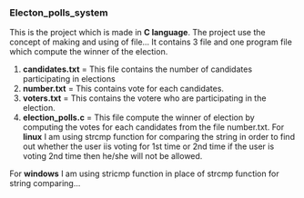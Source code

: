 ### Electon_polls_system
This is the project which is made in **C language**.
The project use the concept of making and using of file...
It contains 3 file and one program file which compute the winner of the election.
1. **candidates.txt** = This file contains the number of candidates participating in elections
2. **number.txt** = This contains vote for each candidates.
3. **voters.txt** = This contains the votere who are participating in the election.
4. **election_polls.c** = This file compute the winner of election by computing the votes for each candidates from the file number.txt.
For **linux** I am using strcmp function for comparing the string in order to find out whether the user iis voting for 1st time or 2nd time if the user is voting 2nd time then he/she will not be allowed.

For **windows** I am using stricmp function in place of strcmp function for string comparing...
